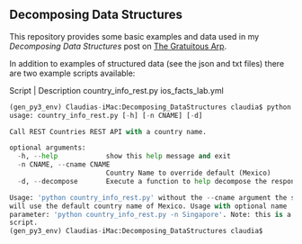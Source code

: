 ## Decomposing Data Structures

This repository provides some basic examples and data used in my *Decomposing Data Structures* post on [The Gratuitous Arp](https://gratuitous-arp.net/decomposing-data-structures/).

In addition to examples of structured data (see the json and txt files) there are two example scripts available:

Script | Description
country_info_rest.py
ios_facts_lab.yml



```python
(gen_py3_env) Claudias-iMac:Decomposing_DataStructures claudia$ python country_info_rest.py -h
usage: country_info_rest.py [-h] [-n CNAME] [-d]

Call REST Countries REST API with a country name.

optional arguments:
  -h, --help            show this help message and exit
  -n CNAME, --cname CNAME
                        Country Name to override default (Mexico)
  -d, --decompose       Execute a function to help decompose the response

Usage: 'python country_info_rest.py' without the --cname argument the script
will use the default country name of Mexico. Usage with optional name
parameter: 'python country_info_rest.py -n Singapore'. Note: this is a python3
script.
(gen_py3_env) Claudias-iMac:Decomposing_DataStructures claudia$ 


```
